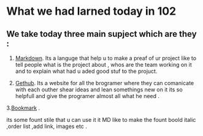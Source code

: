 # What we had larned today in 102

## We take today three main **supject** which are they :


1. [Markdown](https://guides.github.com/features/mastering-markdown/).
Its a languge that help u to make a preaf of ur project like to tell people what is the project about , whos are the team working on it and to explain what had u aded good stuf to the projuct. 



2. [Gethub](https://pages.github.com/).
Its a website for all the brogramer where they can comanicate with each outher shear ideas and lean somethings new on it its so helpfull and give the programer almost all what he need .


3.[Bookmark](https://docs.github.com/en/github/writing-on-github/getting-started-with-writing-and-formatting-on-github/basic-writing-and-formatting-syntax) .

its some fount stile that u can use it it MD like to make the fount boold italic ,order list ,add link, images etc .
